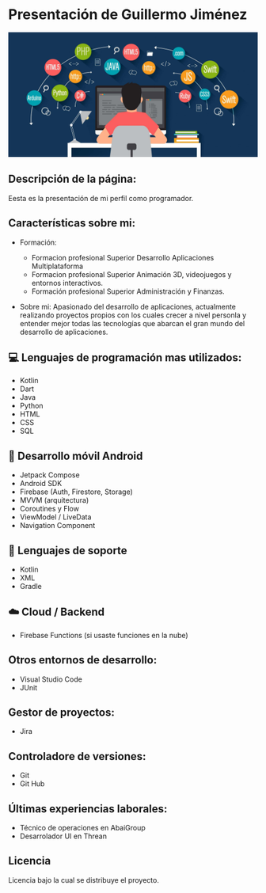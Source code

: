 # Presentación de Guillermo Jiménez
![Imagen de Portada](imagenes/presentacion.jpg)

## Descripción de la página:
Eesta es la presentación de mi perfil como programador.

## Características sobre mi:
- Formación:
  - Formacion profesional Superior Desarrollo Aplicaciones Multiplataforma
  - Formacion profesional Superior Animación 3D, videojuegos y entornos interactivos.
  - Formación profesional Superior Administración y Finanzas.
             
            
             
- Sobre mi: Apasionado del desarrollo de aplicaciones, actualmente realizando proyectos propios con los cuales crecer a nivel personla y entender mejor todas las tecnologías que abarcan el gran mundo del desarrollo de aplicaciones.

## 💻 Lenguajes de programación mas utilizados:
- Kotlin
- Dart
- Java
- Python
- HTML
- CSS
- SQL

## 📱 Desarrollo móvil Android
- Jetpack Compose
- Android SDK
- Firebase (Auth, Firestore, Storage)
- MVVM (arquitectura)
- Coroutines y Flow
- ViewModel / LiveData
- Navigation Component

## 🔧 Lenguajes de soporte
- Kotlin
- XML
- Gradle

## ☁️ Cloud / Backend
- Firebase Functions (si usaste funciones en la nube)

## Otros entornos de desarrollo:
- Visual Studio Code
- JUnit

## Gestor de proyectos:
- Jira

## Controladore de versiones:
- Git
- Git Hub

## Últimas experiencias laborales:
- Técnico de operaciones en AbaiGroup
- Desarrolador UI en Threan

## Licencia 
Licencia bajo la cual se distribuye el proyecto.
